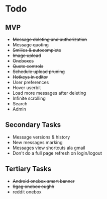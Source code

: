 Todo
===

MVP
---

* ~~Message deleting and authorization~~
* ~~Message quoting~~
* ~~Smilies & autocomplete~~
* ~~Image upload~~
* ~~Oneboxes~~
* ~~Quote controls~~
* ~~Schedule upload pruning~~
* ~~Hotkeys in editor~~
* User preferences
* Hover userbit
* Load more messages after deleting
* Infinite scrolling
* Search
* Admin

Secondary Tasks
---
* Message versions & history
* New messages marking
* Messages view shortcuts ala gmail
* Don't do a full page refresh on login/logout

Tertiary Tasks
---

* ~~Android onebox smart banner~~
* ~~9gag onebox eughh~~
* reddit onebox